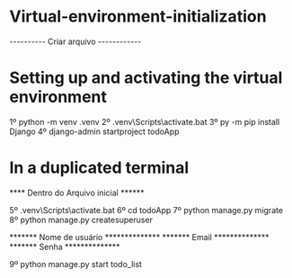 # Virtual-environment-initialization
---------- Criar arquivo ------------

# Setting up and activating the virtual environment
1º python -m venv .venv
2º .venv\Scripts\activate.bat
3º py -m pip install Django
4º django-admin startproject todoApp

# In a duplicated terminal
**** Dentro do Arquivo inicial ******

5º .venv\Scripts\activate.bat
6º cd todoApp
7º python manage.py migrate
8º python manage.py createsuperuser

******* Nome de usuário **************
*******     Email       **************
*******     Senha       **************

9º python manage.py start todo_list



